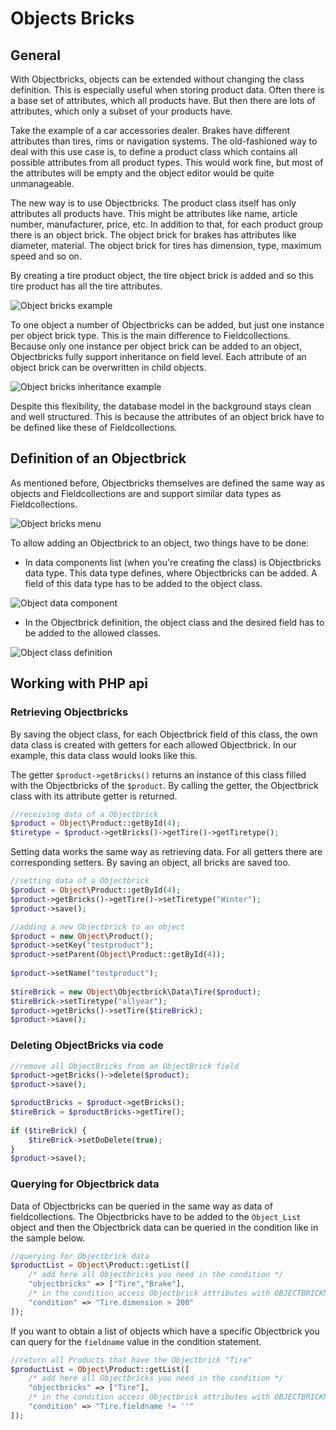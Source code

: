 # Objects Bricks 

## General

With Objectbricks, objects can be extended without changing the class definition. 
This is especially useful when storing product data.
Often there is a base set of attributes, which all products have. 
But then there are lots of attributes, which only a subset of your products have.

Take the example of a car accessories dealer. Brakes have different attributes than tires, rims or navigation systems.
The old-fashioned way to deal with this use case is, to define a product class which contains all possible attributes 
from all product types. This would work fine, but most of the attributes will be empty and the object editor 
would be quite unmanageable.

The new way is to use Objectbricks. The product class itself has only attributes all products have. This might be 
attributes like name, article number, manufacturer, price, etc. In addition to that, for each product group there 
is an object brick. The object brick for brakes has attributes like diameter, material. 
The object brick for tires has dimension, type, maximum speed and so on.

By creating a tire product object, the tire object brick is added and so this tire product has all the tire attributes.

![Object bricks example](../../../img/ObjectsBricks_object_example.png)

To one object a number of Objectbricks can be added, but just one instance per object brick type. 
This is the main difference to Fieldcollections.
Because only one instance per object brick can be added to an object, Objectbricks fully support inheritance on 
field level. Each attribute of an object brick can be overwritten in child objects.

![Object bricks inheritance example](../../../img/ObjectsBricks_inheritance_example.png)

Despite this flexibility, the database model in the background stays clean and well structured. 
This is because the attributes of an object brick have to be defined like these of Fieldcollections.

## Definition of an Objectbrick

As mentioned before, Objectbricks themselves are defined the same way as objects and Fieldcollections are and support 
similar data types as Fieldcollections.

![Object bricks menu](../../../img/ObjectsBricks_menu.png)

To allow adding an Objectbrick to an object, two things have to be done:

* In data components list (when you're creating the class) is Objectbricks data type. 
This data type defines, where Objectbricks can be added. 
A field of this data type has to be added to the object class.

![Object data component](../../../img/ObjectsBricks_data_component.png)

* In the Objectbrick definition, the object class and the desired field has to be added to the allowed classes.

![Object class definition](../../../img/ObjectsBricks_data_component.png)


## Working with PHP api

### Retrieving Objectbricks

By saving the object class, for each Objectbrick field of this class, the own data class is created with getters for each 
allowed Objectbrick. In our example, this data class would looks like this.

The getter `$product->getBricks()` returns an instance of this class filled with the Objectbricks of the `$product`. 
By calling the getter, the Objectbrick class with its attribute getter is returned.

```php
//receiving data of a Objectbrick
$product = Object\Product::getById(4);
$tiretype = $product->getBricks()->getTire()->getTiretype();
```

Setting data works the same way as retrieving data. 
For all getters there are corresponding setters. By saving an object, all bricks are saved too.

```php
//setting data of a Objectbrick
$product = Object\Product::getById(4);
$product->getBricks()->getTire()->setTiretype("Winter");
$product->save();
```

```php
//adding a new Objectbrick to an object
$product = new Object\Product();
$product->setKey("testproduct");
$product->setParent(Object\Product::getById(4));
 
$product->setName("testproduct");
 
$tireBrick = new Object\Objectbrick\Data\Tire($product);
$tireBrick->setTiretype("allyear");
$product->getBricks()->setTire($tireBrick);
$product->save();
```

### Deleting ObjectBricks via code

```php
//remove all ObjectBricks from an ObjectBrick field
$product->getBricks()->delete($product);
$product->save();
```

```php
$productBricks = $product->getBricks();
$tireBrick = $productBricks->getTire();
 
if ($tireBrick) {
    $tireBrick->setDoDelete(true);
}
$product->save();
```

### Querying for Objectbrick data

Data of Objectbricks can be queried in the same way as data of fieldcollections. 
The Objectbricks have to be added to the `Object_List` object and then the Objectbrick data can be queried in the 
condition like in the sample below.

```php
//querying for Objectbrick data
$productList = Object\Product::getList([
    /* add here all Objectbricks you need in the condition */
    "objectbricks" => ["Tire","Brake"],
    /* in the condition access Objectbrick attributes with OBJECTBRICKNAME.ATTRIBUTENAME */
    "condition" => "Tire.dimension > 200"
]);
```

If you want to obtain a list of objects which have a specific Objectbrick you can query for the `fieldname` value 
in the condition statement.

```php
//return all Products that have the Objectbrick "Tire"
$productList = Object\Product::getList([
    /* add here all Objectbricks you need in the condition */
    "objectbricks" => ["Tire"],
    /* in the condition access Objectbrick attributes with OBJECTBRICKNAME.ATTRIBUTENAME */
    "condition" => "Tire.fieldname != ''"
]);
```